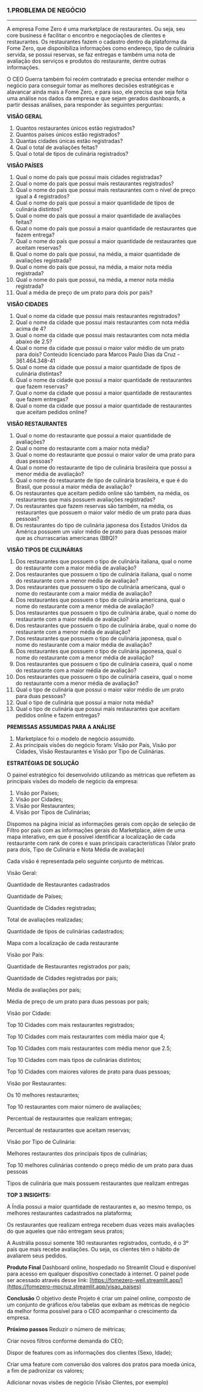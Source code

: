 ### 1.PROBLEMA DE NEGÓCIO
-----

A empresa Fome Zero é uma marketplace de restaurantes. Ou seja, seu core
business é facilitar o encontro e negociações de clientes e restaurantes. Os
restaurantes fazem o cadastro dentro da plataforma da Fome Zero, que disponibiliza
informações como endereço, tipo de culinária servida, se possui reservas, se faz
entregas e também uma nota de avaliação dos serviços e produtos do restaurante,
dentre outras informações.

O CEO Guerra também foi recém contratado e precisa entender melhor o negócio
para conseguir tomar as melhores decisões estratégicas e alavancar ainda mais a
Fome Zero, e para isso, ele precisa que seja feita uma análise nos dados da
empresa e que sejam gerados dashboards, a partir dessas análises, para responder
às seguintes perguntas:

**VISÃO GERAL**

1. Quantos restaurantes únicos estão registrados?
2. Quantos países únicos estão registrados?
3. Quantas cidades únicas estão registradas?
4. Qual o total de avaliações feitas?
5. Qual o total de tipos de culinária registrados?

**VISÃO PAÍSES**

1. Qual o nome do país que possui mais cidades registradas?
2. Qual o nome do país que possui mais restaurantes registrados?
3. Qual o nome do país que possui mais restaurantes com o nível de preço igual a 4
registrados?
4. Qual o nome do país que possui a maior quantidade de tipos de culinária
distintos?
5. Qual o nome do país que possui a maior quantidade de avaliações feitas?
6. Qual o nome do país que possui a maior quantidade de restaurantes que fazem
entrega?
7. Qual o nome do país que possui a maior quantidade de restaurantes que aceitam
reservas?
8. Qual o nome do país que possui, na média, a maior quantidade de avaliações
registrada?
9. Qual o nome do país que possui, na média, a maior nota média registrada?
10. Qual o nome do país que possui, na média, a menor nota média registrada?
11. Qual a média de preço de um prato para dois por país?

**VISÃO CIDADES**

1. Qual o nome da cidade que possui mais restaurantes registrados?
2. Qual o nome da cidade que possui mais restaurantes com nota média acima de
4?
3. Qual o nome da cidade que possui mais restaurantes com nota média abaixo de
2.5?
4. Qual o nome da cidade que possui o maior valor médio de um prato para dois?
Conteúdo licenciado para Marcos Paulo Dias da Cruz - 361.464.348-41
5. Qual o nome da cidade que possui a maior quantidade de tipos de culinária
distintas?
6. Qual o nome da cidade que possui a maior quantidade de restaurantes que fazem
reservas?
7. Qual o nome da cidade que possui a maior quantidade de restaurantes que fazem
entregas?
8. Qual o nome da cidade que possui a maior quantidade de restaurantes que
aceitam pedidos online?

**VISÃO RESTAURANTES**

1. Qual o nome do restaurante que possui a maior quantidade de avaliações?
2. Qual o nome do restaurante com a maior nota média?
3. Qual o nome do restaurante que possui o maior valor de uma prato para duas
pessoas?
4. Qual o nome do restaurante de tipo de culinária brasileira que possui a menor
média de avaliação?
5. Qual o nome do restaurante de tipo de culinária brasileira, e que é do Brasil, que
possui a maior média de avaliação?
6. Os restaurantes que aceitam pedido online são também, na média, os
restaurantes que mais possuem avaliações registradas?
7. Os restaurantes que fazem reservas são também, na média, os restaurantes que
possuem o maior valor médio de um prato para duas pessoas?
8. Os restaurantes do tipo de culinária japonesa dos Estados Unidos da América
possuem um valor médio de prato para duas pessoas maior que as churrascarias
americanas (BBQ)?

**VISÃO TIPOS DE CULINÁRIAS**

1. Dos restaurantes que possuem o tipo de culinária italiana, qual o nome do
restaurante com a maior média de avaliação?
2. Dos restaurantes que possuem o tipo de culinária italiana, qual o nome do
restaurante com a menor média de avaliação?
3. Dos restaurantes que possuem o tipo de culinária americana, qual o nome do
restaurante com a maior média de avaliação?
4. Dos restaurantes que possuem o tipo de culinária americana, qual o nome do
restaurante com a menor média de avaliação?
5. Dos restaurantes que possuem o tipo de culinária árabe, qual o nome do
restaurante com a maior média de avaliação?
6. Dos restaurantes que possuem o tipo de culinária árabe, qual o nome do
restaurante com a menor média de avaliação?
7. Dos restaurantes que possuem o tipo de culinária japonesa, qual o nome do
restaurante com a maior média de avaliação?
8. Dos restaurantes que possuem o tipo de culinária japonesa, qual o nome do
restaurante com a menor média de avaliação?
9. Dos restaurantes que possuem o tipo de culinária caseira, qual o nome do
restaurante com a maior média de avaliação?
10. Dos restaurantes que possuem o tipo de culinária caseira, qual o nome do
restaurante com a menor média de avaliação?
11. Qual o tipo de culinária que possui o maior valor médio de um prato para duas
pessoas?
12. Qual o tipo de culinária que possui a maior nota média?
13. Qual o tipo de culinária que possui mais restaurantes que aceitam pedidos
online e fazem entregas?

**PREMISSAS ASSUMIDAS PARA A ANÁLISE**

1. Marketplace foi o modelo de negócio assumido.
2. As principais visões do negócio foram: Visão por País, Visão por Cidades, Visão Restaurantes e Visão por Tipo de Culinárias.

**ESTRATÉGIAS DE SOLUÇÃO**

O painel estratégico foi desenvolvido utilizando as métricas que refletem as principais visões do modelo de negócio da empresa:

1. Visão por Países;
2. Visão por Cidades;
3. Visão por Restaurantes;
4. Visão por Tipos de Culinárias;

Dispomos na página inicial as informações gerais com opção de seleção de Filtro por país com as informações gerais do Marketplace, além de uma mapa interativo, em que é possível identificar a localização de cada restaurante com rank de cores e suas principais características (Valor prato para dois, Tipo de Culinária e Nota Média de avaliação)

Cada visão é representada pelo seguinte conjunto de métricas.

Visão Geral:

Quantidade de Restaurantes cadastrados

Quantidade de Países;

Quantidade de Cidades registradas;

Total de avaliações realizadas;

Quantidade de tipos de culinárias cadastrados;

Mapa com a localização de cada restaurante

Visão por País:

Quantidade de Restaurantes registrados por país;

Quantidade de Cidades registradas por país;

Média de avaliações por país;

Média de preço de um prato para duas pessoas por país;

Visão por Cidade:

Top 10 Cidades com mais restaurantes registrados;

Top 10 Cidades com mais restaurantes com média maior que 4;

Top 10 Cidades com mais restaurantes com média menor que 2.5;

Top 10 Cidades com mais tipos de culinárias distintos;

Top 10 Cidades com maiores valores de prato para duas pessoas;

Visão por Restaurantes:

Os 10 melhores restaurantes;

Top 10 restaurantes com maior número de avaliações;

Percentual de restaurantes que realizam entregas;

Percentual de restaurantes que aceitam reservas;

Visão por Tipo de Culinária:

Melhores restaurantes dos principais tipos de culinárias;

Top 10 melhores culinárias contendo o preço médio de um prato para duas pessoas

Tipos de culinária que mais possuem restaurantes que realizam entregas

**TOP 3 INSIGHTS:**

A Índia possui a maior quantidade de restaurantes e, ao mesmo tempo, os melhores restaurantes cadastrados na plataforma;

Os restaurantes que realizam entrega recebem duas vezes mais avaliações do que aqueles que não entregam seus pratos;

A Austrália possui somente 180 restaurantes registrados, contudo, é o 3º país que mais recebe avaliações. Ou seja, os clientes têm o hábito de avaliarem seus pedidos.

**Produto Final**
Dashboard online, hospedado no Streamlit Cloud e disponível para acesso em qualquer dispositivo conectado à internet. O painel pode ser acessado através desse link: [https://fomezero-well.streamlit.app/](https://fomezero-mpcruz.streamlit.app/visao_paises)

**Conclusão**
O objetivo deste Projeto é criar um painel online, composto de um conjunto de gráficos e/ou tabelas que exibam as métricas de negócio da melhor forma possível para o CEO acompanhar o crescimento da empresa.

**Próximo passos**
Reduzir o número de métricas;

Criar novos filtros conforme demanda do CEO;

Dispor de features com as informações dos clientes (Sexo, Idade);

Criar uma feature com conversão dos valores dos pratos para moeda única, a fim de padronizar os valores;

Adicionar novas visões de negócio (Visão Clientes, por exemplo)
